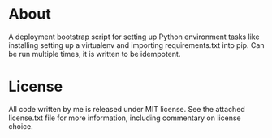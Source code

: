 About
================================================================================

A deployment bootstrap script for setting up Python environment tasks like
installing setting up a virtualenv and importing requirements.txt into pip. Can
be run multiple times, it is written to be idempotent.


License
================================================================================

All code written by me is released under MIT license. See the attached
license.txt file for more information, including commentary on license choice.
